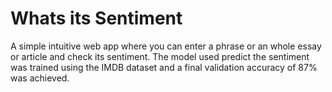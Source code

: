 # Whats its Sentiment
A simple intuitive web app where you can enter a phrase or an whole essay or article and check its sentiment. The model used predict the sentiment was trained using the IMDB dataset and a final validation accuracy of 87% was achieved.
